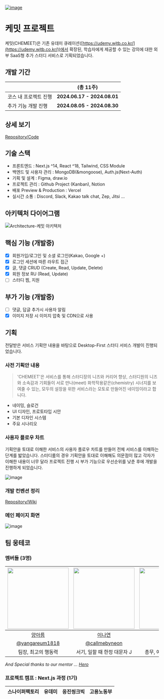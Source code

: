 [![image](https://github.com/user-attachments/assets/31cc3274-77ab-4885-a15c-0006cf73d129)](https://chemeet.vercel.app/)

# 케밋 프로젝트

케밋(CHEMEET)은 기존 유데미 큐레이션([https://udemy.wjtb.co.kr/](https://udemy.wjtb.co.kr/))에서 확장된, 학습자에게 제공할 수 있는 강의에 대한 외부 SaaS형 추가 스터디 서비스로 기획되었습니다.

## 개발 기간

|    | (총 11주) |
| --- | --- |
| 코스 내 프로젝트 진행 | **2024.06.17 - 2024.08.01** |  
| 추가 기능 개발 진행 | **2024.08.05 - 2024.08.30** |

## 상세 보기

[Repository/Code](https://github.com/woongteco/nextcamp-12t)

## 기술 스택

- 프론트엔드 : Next.js ^14, React ^18, Tailwind, CSS Module
- 백엔드 및 사용자 관리 : MongoDB(&mongoose), Auth.js(Next-Auth)
- 기획 및 설계 : Figma, draw.io
- 프로젝트 관리 : Github Project (Kanban), Notion
- 배포 Preview & Production : Vercel
- 실시간 소통 : Discord, Slack, Kakao talk chat, Zep, Jitsi ...

## 아키텍처 다이어그램

![Architecture-케밋 아키텍처](https://github.com/user-attachments/assets/071be105-50c2-4875-b9ab-8fae2d5424e2)

## 핵심 기능 (개발중)

- [x] 회원가입/로그인 및 소셜 로그인(Kakao, Google +)
- [x] 로그인 세션에 따른 라우트 접근
- [x] 글, 댓글 CRUD (Create, Read, Update, Delete)
- [x] 회원 정보 RU (Read, Update)
- [ ] 스터디 찜, 지원

## 부가 기능 (개발중)

- [ ] 댓글, 답글 추가시 사용자 알림
- [x] 이미지 저장 시 이미지 압축 및 CDN으로 사용

## 기획

전달받은 서비스 기획안 내용을 바탕으로 Desktop-First 스터디 서비스 개발이 진행되었습니다.

### 사전 기획안 내용

> 'CHEMEET'은 서비스를 통해 스터디장의 니즈와 커리어 향상, 스터디원의 니즈와 소속감과 기회들이 서로 만나(meet) 화학작용같은(chemistry) 시너지를 보여줄 수 있는, 모두의 설장을 위한 서비스라는 모토로 만들어진 네이밍이라고 합니다.

- 네이밍, 슬로건
- UI 디자인, 프로토타입 시안
- 기본 디자인 시스템
- 주요 시나리오

### 사용자 플로우 차트

기획안을 토대로 이해한 서비스의 사용자 플로우 차트를 만들어 전체 서비스를 이해하는 단계를 밟았습니다.
스터디룸의 경우 기획안을 토대로 이해해도 의문점이 많고 각자가 이해한 내용이 너무 달라 프로젝트 진행 시 부가 기능으로 우선순위를 낮춘 후에 개발을 진행하게 되었습니다.

![image](https://github.com/user-attachments/assets/23bc3468-9a16-440a-a401-29473a825c80)

### 개발 컨벤션 정리

[Repository/Wiki](https://github.com/woongteco/nextcamp-12t/wiki)

### 메인 페이지 화면

![image](https://github.com/user-attachments/assets/458fe4b7-993d-4fff-a281-f67bd65080dc)

## 팀 웅테코

### 멤버들 (3명)

| [<img src="https://avatars.githubusercontent.com/yangareum1818" width="200">](https://github.com/yangareum1818) | [<img src="https://avatars.githubusercontent.com/callmebyneon" width="200">](https://github.com/callmebyneon) | [<img src="https://avatars.githubusercontent.com/oweaj" width="200">](https://github.com/oweaj) |
| :-------------------------------------------------------------------------------------------------------------: | :-----------------------------------------------------------------------------------------------------------: | :---------------------------------------------------------------------------------------------: |
|                                   [양아름](https://github.com/yangareum1818)                                    |                                   [이나연](https://github.com/callmebyneon)                                   |                               [장재우](https://github.com/oweaj)                                |
|                               [@yangareum1818](https://github.com/yangareum1818)                                |                               [@callmebyneon](https://github.com/callmebyneon)                                |                               [@oweaj](https://github.com/oweaj)                                |
|                                               팀장, 최고의 행동력                                               |                                          서기, 일할 때 한정 대문자 J                                          |                                    총무, 예비 백엔드 개발자                                     |

_And Special thanks to our mentor ... [Hero](https://github.com/hero-dataheroes)_

### 프로젝트 캠프 : Next.js 과정 (1기)

| 스나이퍼팩토리 | 유데미 | 웅진씽크빅 | 고용노동부 |
| :------------: | :----: | :--------: | :--------: |
